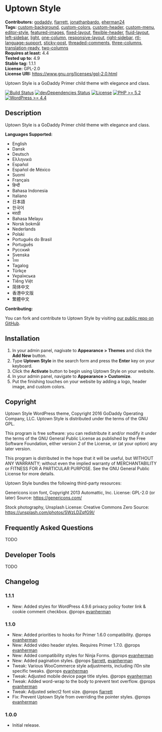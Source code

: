 # Uptown Style #
**Contributors:** [godaddy](https://profiles.wordpress.org/godaddy), [fjarrett](https://profiles.wordpress.org/fjarrett), [jonathanbardo](https://profiles.wordpress.org/jonathanbardo), [eherman24](https://profiles.wordpress.org/eherman24)  
**Tags:**              [custom-background](https://wordpress.org/themes/tags/custom-background/), [custom-colors](https://wordpress.org/themes/tags/custom-colors/), [custom-header](https://wordpress.org/themes/tags/custom-header/), [custom-menu](https://wordpress.org/themes/tags/custom-menu/), [editor-style](https://wordpress.org/themes/tags/editor-style/), [featured-images](https://wordpress.org/themes/tags/featured-images/), [fixed-layout](https://wordpress.org/themes/tags/fixed-layout/), [flexible-header](https://wordpress.org/themes/tags/flexible-header/), [fluid-layout](https://wordpress.org/themes/tags/fluid-layout/), [left-sidebar](https://wordpress.org/themes/tags/left-sidebar/), [light](https://wordpress.org/themes/tags/light/), [one-column](https://wordpress.org/themes/tags/one-column/), [responsive-layout](https://wordpress.org/themes/tags/responsive-layout/), [right-sidebar](https://wordpress.org/themes/tags/right-sidebar/), [rtl-language-support](https://wordpress.org/themes/tags/rtl-language-support/), [sticky-post](https://wordpress.org/themes/tags/sticky-post/), [threaded-comments](https://wordpress.org/themes/tags/threaded-comments/), [three-columns](https://wordpress.org/themes/tags/three-columns/), [translation-ready](https://wordpress.org/themes/tags/translation-ready/), [two-columns](https://wordpress.org/themes/tags/two-columns/)  
**Requires at least:** 4.4  
**Tested up to:**      4.9  
**Stable tag:**        1.1.1  
**License:**           GPL-2.0  
**License URI:**       https://www.gnu.org/licenses/gpl-2.0.html  

Uptown Style is a GoDaddy Primer child theme with elegance and class.

[![Build Status](https://travis-ci.org/godaddy/wp-uptown-style-theme.svg?branch=master)](https://travis-ci.org/godaddy/wp-uptown-style-theme) [![devDependencies Status](https://david-dm.org/godaddy/wp-uptown-style-theme/master/dev-status.svg)](https://david-dm.org/godaddy/wp-uptown-style-theme/master?type=dev) [![License](https://img.shields.io/badge/license-GPL--2.0-brightgreen.svg)](https://github.com/godaddy/wp-uptown-style-theme/blob/master/license.txt) [![PHP >= 5.2](https://img.shields.io/badge/php-%3E=%205.2-8892bf.svg)](https://secure.php.net/supported-versions.php) [![WordPress >= 4.4](https://img.shields.io/badge/wordpress-%3E=%204.4-blue.svg)](https://wordpress.org/download/release-archive/)  

## Description ##

Uptown Style is a GoDaddy Primer child theme with elegance and class.

**Languages Supported:**

* English
* Dansk
* Deutsch
* Ελληνικά
* Español
* Español de México
* Suomi
* Français
* हिन्दी
* Bahasa Indonesia
* Italiano
* 日本語
* 한국어
* मराठी
* Bahasa Melayu
* Norsk bokmål
* Nederlands
* Polski
* Português do Brasil
* Português
* Русский
* Svenska
* ไทย
* Tagalog
* Türkçe
* Українська
* Tiếng Việt
* 简体中文
* 香港中文版
* 繁體中文

**Contributing:**

You can fork and contribute to Uptown Style by visiting [our public repo on GitHub](https://github.com/godaddy/wp-uptown-style-theme).

## Installation ##

1. In your admin panel, nagivate to **Appearance > Themes** and click the **Add New** button.
2. Type **Uptown Style** in the search form and press the **Enter** key on your keyboard.
3. Click the **Activate** button to begin using Uptown Style on your website.
4. In your admin panel, navigate to **Appearance > Customize**.
5. Put the finishing touches on your website by adding a logo, header image, and custom colors.

## Copyright ##

Uptown Style WordPress theme, Copyright 2016 GoDaddy Operating Company, LLC.
Uptown Style is distributed under the terms of the GNU GPL.

This program is free software: you can redistribute it and/or modify
it under the terms of the GNU General Public License as published by
the Free Software Foundation, either version 2 of the License, or
(at your option) any later version.

This program is distributed in the hope that it will be useful,
but WITHOUT ANY WARRANTY; without even the implied warranty of
MERCHANTABILITY or FITNESS FOR A PARTICULAR PURPOSE. See the
GNU General Public License for more details.

Uptown Style bundles the following third-party resources:

Genericons icon font, Copyright 2013 Automattic, Inc.
License: GPL-2.0 (or later)
Source: https://genericons.com/

Stock photography, Unsplash
License: Creative Commons Zero
Source: https://unsplash.com/photos/SWzLDZqfG9I/

## Frequently Asked Questions ##

TODO

## Developer Tools ##

TODO

## Changelog ##

### 1.1.1 ###

* New: Added styles for WordPress 4.9.6 privacy policy footer link & cookie comment checkbox. @props [evanherman](https://github.com/EvanHerman)

### 1.1.0 ###

* New: Added priorities to hooks for Primer 1.6.0 compatibility. @props [evanherman](https://github.com/EvanHerman)
* New: Added video header styles. Requires Primer 1.7.0. @props [evanherman](https://github.com/EvanHerman)
* New: Added compatibility styles for Ninja Forms. @props [evanherman](https://github.com/EvanHerman)
* New: Added pagination styles. @props [fjarrett](https://github.com/fjarrett), [evanherman](https://github.com/EvanHerman)
* Tweak: Various WooCommerce style adjustments, including i10n site specific tweaks. @props [evanherman](https://github.com/EvanHerman)
* Tweak: Adjusted mobile device page title styles. @props [evanherman](https://github.com/EvanHerman)
* Tweak: Added word-wrap to the body to prevent text overflow. @props [evanherman](https://github.com/EvanHerman)
* Tweak: Adjusted select2 font size. @props [fjarrett](https://github.com/fjarrett)
* Fix: Prevent Uptown Style from overriding the pointer styles. @props [evanherman](https://github.com/EvanHerman)

### 1.0.0 ###

* Initial release.
